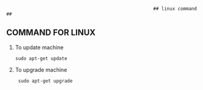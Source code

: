                                                           ## linux command ##
       
   ## COMMAND FOR LINUX
   
   1. To update machine

          sudo apt-get update
          
  2. To upgrade machine 

          sudo apt-get upgrade
 
